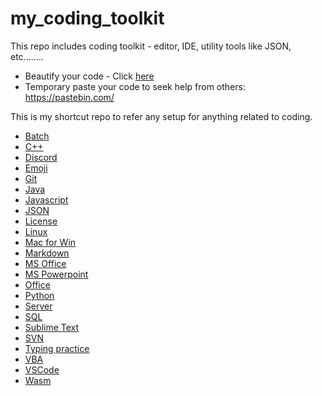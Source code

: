 # my_coding_toolkit

This repo includes coding toolkit - editor, IDE, utility tools like JSON, etc........

- Beautify your code - Click [here](https://carbon.now.sh/)
- Temporary paste your code to seek help from others: https://pastebin.com/

This is my shortcut repo to refer any setup for anything related to coding.

- [Batch](./batch_all.md)
- [C++](./cpp_all.md)
- [Discord](./discord_all.md)
- [Emoji](./emoji_all.md)
- [Git](./git_all.md)
- [Java](./java_all.md)
- [Javascript](./javascript_all.md)
- [JSON](./json_all.md)
- [License](./license_all.md)
- [Linux](./linux_all.md)
- [Mac for Win](./mac_for_win.md)
- [Markdown](./md_all.md)
- [MS Office](./office_all.md)
- [MS Powerpoint](./ppt_all.md)
- [Office](./office_all.md)
- [Python](./python_all.md)
- [Server](./server_all.md)
- [SQL](./sql_all.md)
- [Sublime Text](./sublime_all.md)
- [SVN](./svn_all.md)
- [Typing practice](./typing_practice.md)
- [VBA](./vba_all.md)
- [VSCode](./vsc_all.md)
- [Wasm](./wasm_all.md)
